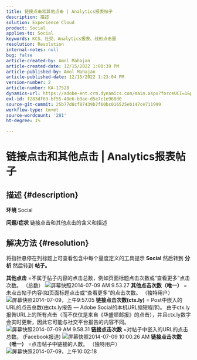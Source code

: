 ```yaml
---
title: 链接点击和其他点击 | Analytics报表帖子
description: 描述
solution: Experience Cloud
product: Social
applies-to: Social
keywords: KCS、社交、Analytics报表、线形点击量
resolution: Resolution
internal-notes: null
bug: false
article-created-by: Amol Mahajan
article-created-date: 12/15/2022 1:00:39 PM
article-published-by: Amol Mahajan
article-published-date: 12/15/2022 1:23:04 PM
version-number: 2
article-number: KA-17528
dynamics-url: https://adobe-ent.crm.dynamics.com/main.aspx?forceUCI=1&pagetype=entityrecord&etn=knowledgearticle&id=c7533577-787c-ed11-81ac-6045bd006b4b
exl-id: f283df69-bf55-40e6-b9ae-d5e7c1e968d0
source-git-commit: 25b77d8cf87439b7f60bc016525eb147ce711999
workflow-type: tm+mt
source-wordcount: '281'
ht-degree: 1%

---
```


# 链接点击和其他点击 | Analytics报表帖子

## 描述 {#description}

<b>环境</b>
Social


<b>问题/症状</b>
链接点击和其他点击的含义和描述


## 解决方法 {#resolution}


将指针悬停在列标题上可查看包含中每个量度定义的工具提示 <b>Social</b> 然后转到 <b>分析</b> 然后转到 <b>帖子。</b>

<b>其他点击</b> =不属于帖子内容的点击总数，例如页面标题点击次数或“查看更多”点击次数。 （总数）
![屏幕快照2014-07-09 AM 9.53.27](https://helpx.adobe.com/content/dam/help/en/social/kb/link-clicks-click-definitions/jcr%3acontent/main-pars/image/Screen%20Shot%202014-07-09%20at%209.53.27%20AM.png "屏幕快照2014-07-09 AM 9.53.27")
<b>其他点击次数（唯一）</b> =未点击帖子内容(如页面标题点击或“查看更多”的点击次数。 （独特用户）
![屏幕快照2014-07-09，上午9:57.05](https://helpx.adobe.com/content/dam/help/en/social/kb/link-clicks-click-definitions/jcr%3acontent/main-pars/image_0/Screen%20Shot%202014-07-09%20at%209.57.05%20AM.png "屏幕快照2014-07-09，上午9:57.05")
<b>链接点击次数(ctx.ly)</b> = Post中嵌入的URL的点击总数(由ctx.ly报告 — Adobe Social的本机URL缩短程序)。 由于ctx.ly报告URL上的所有点击（而不仅仅是来自《华盛顿邮报》的点击），并且ctx.ly数字会实时更新，因此它可能与社交平台报告的内容不同。
![屏幕快照2014-07-09 AM 9.58.31](https://helpx.adobe.com/content/dam/help/en/social/kb/link-clicks-click-definitions/jcr%3acontent/main-pars/image_1/Screen%20Shot%202014-07-09%20at%209.58.31%20AM.png "屏幕快照2014-07-09 AM 9.58.31")
<b>链接点击次数</b> =对帖子中嵌入的URL的点击总数。 (Facebook报道)
![屏幕快照2014-07-09 10:00.26 AM](https://helpx.adobe.com/content/dam/help/en/social/kb/link-clicks-click-definitions/jcr%3acontent/main-pars/image_2/Screen%20Shot%202014-07-09%20at%2010.00.26%20AM.png "屏幕快照2014-07-09 10:00.26 AM")
<b>链接点击次数（唯一）</b> =点击帖子中链接的人数。 （独特用户）
![屏幕快照2014-07-09，上午10:02:18](https://helpx.adobe.com/content/dam/help/en/social/kb/link-clicks-click-definitions/jcr%3acontent/main-pars/image_3/Screen%20Shot%202014-07-09%20at%2010.02.18%20AM.png "屏幕快照2014-07-09，上午10:02:18")
